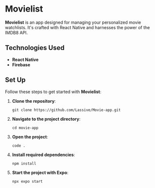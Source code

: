 # Movielist

**Movielist** is an app designed for managing your personalized movie watchlists. It's crafted with React Native and harnesses the power of the IMDB8 API.

## Technologies Used

- **React Native**
- **Firebase**

## Set Up

Follow these steps to get started with **Movielist**:

1. **Clone the repository**:

   ```
   git clone https://github.com/Lassive/Movie-app.git
   ```

2. **Navigate to the project directory**:

   ```
   cd movie-app
   ```

3. **Open the project**:

   ```
   code .
   ```

4. **Install required dependencies**:

   ```
   npm install
   ```

5. **Start the project with Expo**:
   ```
   npx expo start
   ```
